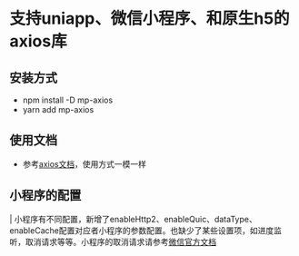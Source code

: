 # 支持uniapp、微信小程序、和原生h5的axios库
## 安装方式
- npm install -D mp-axios
- yarn add mp-axios

## 使用文档
- 参考[axios文档](http://www.axios-js.com/zh-cn/docs/)，使用方式一模一样

## 小程序的配置
| 小程序有不同配置，新增了enableHttp2、enableQuic、dataType、enableCache配置对应者小程序的参数配置。也缺少了某些设置项，如进度监听，取消请求等等。小程序的取消请求请参考[微信官方文档](https://developers.weixin.qq.com/miniprogram/dev/api/network/request/wx.request.html)
